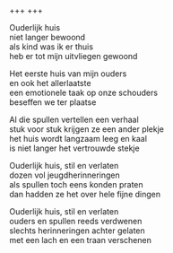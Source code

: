 +++
+++

Ouderlijk huis \
niet langer bewoond \
als kind was ik er thuis \
heb er tot mijn uitvliegen gewoond

Het eerste huis van mijn ouders \
en ook het allerlaatste \
een emotionele taak op onze schouders \
beseffen we ter plaatse

Al die spullen vertellen een verhaal \
stuk voor stuk krijgen ze een ander plekje \
het huis wordt langzaam leeg en kaal \
is niet langer het vertrouwde stekje

Ouderlijk huis, stil en verlaten \
dozen vol jeugdherinneringen \
als spullen toch eens konden praten \
dan hadden ze het over hele fijne dingen

Ouderlijk huis, stil en verlaten \
ouders en spullen reeds verdwenen \
slechts herinneringen achter gelaten \
met een lach en een traan verschenen
